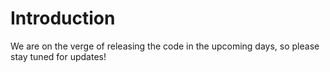# Introduction

We are on the verge of releasing the code in the upcoming days, so please stay tuned for updates!

